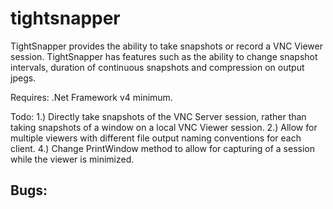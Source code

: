 # tightsnapper
TightSnapper provides the ability to take snapshots or record a VNC Viewer session. TightSnapper has features such as the ability
to change snapshot intervals, duration of continuous snapshots and compression on output jpegs. 

Requires:
.Net Framework v4 minimum.


Todo:
1.) Directly take snapshots of the VNC Server session, rather than taking snapshots of a window on a local VNC Viewer session.
2.) Allow for multiple viewers with different file output naming conventions for each client.
4.) Change PrintWindow method to allow for capturing of a session while the viewer is minimized.

Bugs:
-- 
